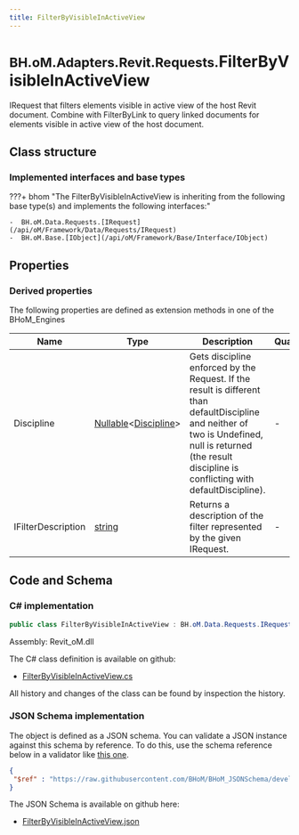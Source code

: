 ```yaml
---
title: FilterByVisibleInActiveView
---
```


# <small>BH.oM.Adapters.Revit.Requests.</small>**FilterByVisibleInActiveView**

IRequest that filters elements visible in active view of the host Revit document. Combine with FilterByLink to query linked documents for elements visible in active view of the host document.

## Class structure

### Implemented interfaces and base types

???+ bhom "The FilterByVisibleInActiveView is inheriting from the following base type(s) and implements the following interfaces:"

    -  BH.oM.Data.Requests.[IRequest](/api/oM/Framework/Data/Requests/IRequest)
    -  BH.oM.Base.[IObject](/api/oM/Framework/Base/Interface/IObject)


## Properties

### Derived properties

The following properties are defined as extension methods in one of the BHoM_Engines

| Name             | Type             | Description      | Quantity         | Engine           |
|------------------|------------------|------------------|------------------|------------------|
| Discipline | [Nullable](https://learn.microsoft.com/en-us/dotnet/api/System.Nullable-1?view=netstandard-2.0)&lt;[Discipline](/api/oM/Adapter/Adapters/Revit/Enums/Discipline)&gt; | Gets discipline enforced by the Request. If the result is different than defaultDiscipline and neither of two is Undefined, null is returned (the result discipline is conflicting with defaultDiscipline). | - | Revit_Engine |
| IFilterDescription | [string](https://learn.microsoft.com/en-us/dotnet/api/System.String?view=netstandard-2.0) | Returns a description of the filter represented by the given IRequest. | - | Revit_Engine |


## Code and Schema

### C# implementation

``` C# title="C#"
public class FilterByVisibleInActiveView : BH.oM.Data.Requests.IRequest, BH.oM.Base.IObject
```

Assembly: Revit_oM.dll

The C# class definition is available on github:

- [FilterByVisibleInActiveView.cs](https://github.com/BHoM/Revit_Toolkit/blob/develop/Revit_oM/Requests\FilterByVisibleInActiveView.cs)

All history and changes of the class can be found by inspection the history.
### JSON Schema implementation

The object is defined as a JSON schema. You can validate a JSON instance against this schema by reference. To do this, use the schema reference below in a validator like [this one](https://www.jsonschemavalidator.net/).

``` json title="JSON Schema"
{
 "$ref" : "https://raw.githubusercontent.com/BHoM/BHoM_JSONSchema/develop/Revit_oM/Requests/FilterByVisibleInActiveView.json"
}
```

The JSON Schema is available on github here:

- [FilterByVisibleInActiveView.json](https://github.com/BHoM/BHoM_JSONSchema/blob/develop/Revit_oM/Requests/FilterByVisibleInActiveView.json)
